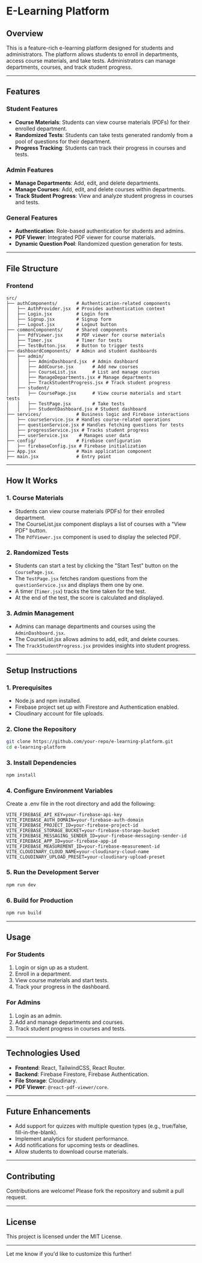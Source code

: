 

# **E-Learning Platform**

## **Overview**
This is a feature-rich e-learning platform designed for students and administrators. The platform allows students to enroll in departments, access course materials, and take tests. Administrators can manage departments, courses, and track student progress.

---

## **Features**

### **Student Features**
- **Course Materials**: Students can view course materials (PDFs) for their enrolled department.
- **Randomized Tests**: Students can take tests generated randomly from a pool of questions for their department.
- **Progress Tracking**: Students can track their progress in courses and tests.

### **Admin Features**
- **Manage Departments**: Add, edit, and delete departments.
- **Manage Courses**: Add, edit, and delete courses within departments.
- **Track Student Progress**: View and analyze student progress in courses and tests.

### **General Features**
- **Authentication**: Role-based authentication for students and admins.
- **PDF Viewer**: Integrated PDF viewer for course materials.
- **Dynamic Question Pool**: Randomized question generation for tests.

---

## **File Structure**

### **Frontend**
```
src/
├── authComponents/       # Authentication-related components
│   ├── AuthProvider.jsx  # Provides authentication context
│   ├── Login.jsx         # Login form
│   ├── Signup.jsx        # Signup form
│   ├── Logout.jsx        # Logout button
├── commonComponents/     # Shared components
│   ├── PdfViewer.jsx     # PDF viewer for course materials
│   ├── Timer.jsx         # Timer for tests
│   ├── TestButton.jsx    # Button to trigger tests
├── dashboardComponents/  # Admin and student dashboards
│   ├── admin/
│   │   ├── AdminDashboard.jsx  # Admin dashboard
│   │   ├── AddCourse.jsx       # Add new courses
│   │   ├── CourseList.jsx      # List and manage courses
│   │   ├── ManageDepartments.jsx # Manage departments
│   │   ├── TrackStudentProgress.jsx # Track student progress
│   ├── student/
│   │   ├── CoursePage.jsx      # View course materials and start tests
│   │   ├── TestPage.jsx        # Take tests
│   │   ├── StudentDashboard.jsx # Student dashboard
├── services/             # Business logic and Firebase interactions
│   ├── courseService.jsx # Handles course-related operations
│   ├── questionService.jsx # Handles fetching questions for tests
│   ├── progressService.jsx # Tracks student progress
│   ├── userService.jsx    # Manages user data
├── config/               # Firebase configuration
│   ├── firebaseConfig.jsx # Firebase initialization
├── App.jsx               # Main application component
├── main.jsx              # Entry point
```

---

## **How It Works**

### **1. Course Materials**
- Students can view course materials (PDFs) for their enrolled department.
- The CourseList.jsx component displays a list of courses with a "View PDF" button.
- The `PdfViewer.jsx` component is used to display the selected PDF.

### **2. Randomized Tests**
- Students can start a test by clicking the "Start Test" button on the `CoursePage.jsx`.
- The `TestPage.jsx` fetches random questions from the `questionService.jsx` and displays them one by one.
- A timer (`Timer.jsx`) tracks the time taken for the test.
- At the end of the test, the score is calculated and displayed.

### **3. Admin Management**
- Admins can manage departments and courses using the `AdminDashboard.jsx`.
- The CourseList.jsx allows admins to add, edit, and delete courses.
- The `TrackStudentProgress.jsx` provides insights into student progress.

---

## **Setup Instructions**

### **1. Prerequisites**
- Node.js and npm installed.
- Firebase project set up with Firestore and Authentication enabled.
- Cloudinary account for file uploads.

### **2. Clone the Repository**
```bash
git clone https://github.com/your-repo/e-learning-platform.git
cd e-learning-platform
```

### **3. Install Dependencies**
```bash
npm install
```

### **4. Configure Environment Variables**
Create a .env file in the root directory and add the following:
```
VITE_FIREBASE_API_KEY=your-firebase-api-key
VITE_FIREBASE_AUTH_DOMAIN=your-firebase-auth-domain
VITE_FIREBASE_PROJECT_ID=your-firebase-project-id
VITE_FIREBASE_STORAGE_BUCKET=your-firebase-storage-bucket
VITE_FIREBASE_MESSAGING_SENDER_ID=your-firebase-messaging-sender-id
VITE_FIREBASE_APP_ID=your-firebase-app-id
VITE_FIREBASE_MEASUREMENT_ID=your-firebase-measurement-id
VITE_CLOUDINARY_CLOUD_NAME=your-cloudinary-cloud-name
VITE_CLOUDINARY_UPLOAD_PRESET=your-cloudinary-upload-preset
```

### **5. Run the Development Server**
```bash
npm run dev
```

### **6. Build for Production**
```bash
npm run build
```

---

## **Usage**

### **For Students**
1. Login or sign up as a student.
2. Enroll in a department.
3. View course materials and start tests.
4. Track your progress in the dashboard.

### **For Admins**
1. Login as an admin.
2. Add and manage departments and courses.
3. Track student progress in courses and tests.

---

## **Technologies Used**
- **Frontend**: React, TailwindCSS, React Router.
- **Backend**: Firebase Firestore, Firebase Authentication.
- **File Storage**: Cloudinary.
- **PDF Viewer**: `@react-pdf-viewer/core`.

---

## **Future Enhancements**
- Add support for quizzes with multiple question types (e.g., true/false, fill-in-the-blank).
- Implement analytics for student performance.
- Add notifications for upcoming tests or deadlines.
- Allow students to download course materials.

---

## **Contributing**
Contributions are welcome! Please fork the repository and submit a pull request.

---

## **License**
This project is licensed under the MIT License.

---

Let me know if you'd like to customize this further!